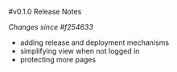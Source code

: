 #v0.1.0 Release Notes

*Changes since #f254633*
- adding release and deployment mechanisms
- simplifying view when not logged in
- protecting more pages
